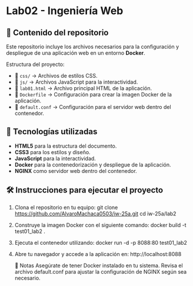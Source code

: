 # Lab02 - Ingeniería Web  

## 📂 Contenido del repositorio  
Este repositorio incluye los archivos necesarios para la configuración y despliegue de una aplicación web en un entorno **Docker**.  

Estructura del proyecto:  
- 📂 `css/` → Archivos de estilos CSS. 
- 📂 `js/` → Archivos JavaScript para la interactividad.  
- 📄 `lab01.html` → Archivo principal HTML de la aplicación.  
- 📄 `Dockerfile` → Configuración para crear la imagen Docker de la aplicación.  
- 📄 `default.conf` → Configuración para el servidor web dentro del contenedor.  

## 🚀 Tecnologías utilizadas  
- **HTML5** para la estructura del documento.  
- **CSS3** para los estilos y diseño.  
- **JavaScript** para la interactividad.  
- **Docker** para la contenedorización y despliegue de la aplicación.  
- **NGINX** como servidor web dentro del contenedor.  

## 🛠️ Instrucciones para ejecutar el proyecto  
1. Clona el repositorio en tu equipo:
   git clone  https://github.com/AlvaroMachaca0503/iw-25a.git
   cd iw-25a/lab2

2. Construye la imagen Docker con el siguiente comando:
   docker build -t test01_lab2 .

3. Ejecuta el contenedor utilizando:
   docker run -d -p 8088:80 test01_lab2

4. Abre tu navegador y accede a la aplicación en:
   http://localhost:8088

   📌 Notas
Asegúrate de tener Docker instalado en tu sistema.
Revisa el archivo default.conf para ajustar la configuración de NGINX según sea necesario.
